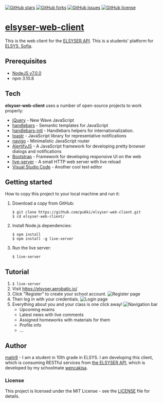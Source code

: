 [![GitHub stars](https://img.shields.io/github/stars/pu6ki/elsyser-web-client.svg?style=flat-square)](https://github.com/pu6ki/elsyser-web-client/stargazers)
[![GitHub forks](https://img.shields.io/github/forks/pu6ki/elsyser-web-client.svg?style=flat-square)](https://github.com/pu6ki/elsyser-web-client/network)
[![GitHub issues](https://img.shields.io/github/issues/pu6ki/elsyser-web-client.svg?style=flat-square)](https://github.com/pu6ki/elsyser-web-client/issues)
[![GitHub license](https://img.shields.io/badge/license-MIT-blue.svg?style=flat-square)](https://raw.githubusercontent.com/pu6ki/elsyser-web-client/master/LICENSE)

# [elsyser-web-client](https://elsyser.aerobatic.io)
This is the web client for the [ELSYSER API](https://github.com/pu6ki/elsyser/). This is a students' platform for [ELSYS, Sofia](http://elsys-bg.org).

## Prerequisites

- [NodeJS v7.0.0](https://nodejs.org/en/)
- npm 3.10.8

## Tech

**elsyser-web-client** uses a number of open-source projects to work properly:

* [jQuery](https://github.com/jquery/jquery) - New Wave JavaScript
* [handlebars](https://github.com/wycats/handlebars.js/) - Semantic templates for JavaScript
* [handlebars-intl](https://github.com/yahoo/handlebars-intl) - Handlebars helpers for internationalization.
* [toastr](https://github.com/CodeSeven/toastr) - JavaScript library for representative notifications
* [navigo](https://github.com/krasimir/navigo) - Minimalistic JavaScript router
* [AlertifyJS](https://github.com/MohammadYounes/AlertifyJS) - A JavaScript framework for developing pretty browser dialogs and notifications
* [Bootstrap](https://github.com/twbs/bootstrap) - Framework for developing responsive UI on the web
* [live-server](https://github.com/tapio/live-server) - A small HTTP web server with live reload
* [Visual Studio Code](https://github.com/Microsoft/vscode) - Another cool text editor

## Getting started

How to copy this project to your local machine and run it:

1. Download a copy from GitHub:

    ```
    $ git clone https://github.com/pu6ki/elsyser-web-client.git
    $ cd elsyser-web-client/
    ```

2. Install Node.js dependencies:

    ```
    $ npm install
    $ npm install -g live-server
    ```

3. Run the live server:

    ```
    $ live-server
    ```

## Tutorial

1. `$ live-server`
2. Visit https://elsyser.aerobatic.io/
3. Click "Register" to create your school account.
    ![Register page](https://raw.githubusercontent.com/pu6ki/elsyser-web-client/master/static/register-page.png)
4. Then log in with your credentials.
    ![Login page](https://raw.githubusercontent.com/pu6ki/elsyser-web-client/master/static/login-page.png)
5. Everything about you and your class is one click away!
    ![Navigation bar](https://raw.githubusercontent.com/pu6ki/elsyser-web-client/master/static/navigation.png)
    - Upcoming exams
    - Latest news with live comments
    - Assigned homeworks with materials for them
    - Profile info
    - ...

## Author

[matir8](https://github.com/matir8) - I am a student in 10th grade in ELSYS.
I am developing this client, which is consuming RESTful services from [the ELSYSER API](https://github.com/pu6ki/elsyser),
which is developed by my schoolmate [wencakisa](https://github.com/wencakisa).

### License

This project is licensed under the MIT License - see the [LICENSE](LICENSE) file for details.
